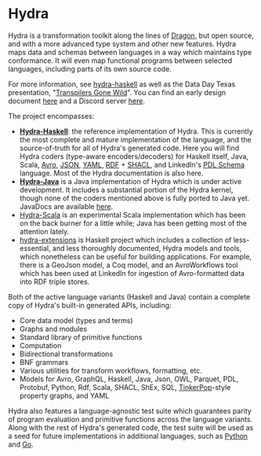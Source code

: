 # Hydra

Hydra is a transformation toolkit along the lines of [Dragon](https://eng.uber.com/dragon-schema-integration-at-uber-scale),
but open source, and with a more advanced type system and other new features.
Hydra maps data and schemas between languages in a way which maintains type conformance.
It will even map functional programs between selected languages, including parts of its own source code.

For more information, see [hydra-haskell](https://github.com/CategoricalData/hydra/tree/main/hydra-haskell)
as well as the Data Day Texas presentation, "[Transpilers Gone Wild](https://www.slideshare.net/joshsh/transpilers-gone-wild-introducing-hydra)".
You can find an early design document [here](https://bit.ly/hydra-design-doc)
and a Discord server [here](https://discord.gg/3uq8WpFqbG).

The project encompasses:
* **[Hydra-Haskell](https://github.com/CategoricalData/hydra/tree/main/hydra-haskell)**: the reference implementation of Hydra.
This is currently the most complete and mature implementation of the language, and the source-of-truth for all of Hydra's generated code.
Here you will find Hydra coders (type-aware encoders/decoders) for Haskell itself, Java, Scala,
[Avro](https://avro.apache.org), [JSON](https://json.org), [YAML](https://en.wikipedia.org/wiki/YAML), [RDF](https://www.w3.org/RDF) + [SHACL](https://www.w3.org/TR/shacl),
and LinkedIn's [PDL Schema](https://linkedin.github.io/rest.li/pdl_schema) language.
Most of the Hydra documentation is also here.
* **[Hydra-Java](https://github.com/CategoricalData/hydra/tree/main/hydra-java)** is a Java implementation of Hydra which is under active development.
It includes a substantial portion of the Hydra kernel, though none of the coders mentioned above is fully ported to Java yet.
JavaDocs are available [here](https://categoricaldata.github.io/hydra/hydra-java/javadoc).
* [Hydra-Scala](https://github.com/CategoricalData/hydra/tree/main/hydra-scala) is an experimental Scala implementation which has been on the back burner for a little while;
Java has been getting most of the attention lately.
* [hydra-extensions](https://github.com/CategoricalData/hydra/tree/main/hydra-extensions) is Haskell project which includes a collection of less-essential, and less thoroughly documented, Hydra models and tools, which nonetheless can be useful for building applications.
For example, there is a GeoJson model, a Coq model, and an AvroWorkflows tool which has been used at LinkedIn for ingestion of Avro-formatted data into RDF triple stores.

Both of the active language variants (Haskell and Java) contain a complete copy of Hydra's built-in generated APIs, including:
* Core data model (types and terms)
* Graphs and modules
* Standard library of primitive functions
* Computation
* Bidirectional transformations
* BNF grammars
* Various utilities for transform workflows, formatting, etc.
* Models for Avro, GraphQL, Haskell, Java, Json, OWL, Parquet, PDL, Protobuf, Python, Rdf, Scala, SHACL, ShEx, SQL, [TinkerPop](https://tinkerpop.apache.org)-style property graphs, and YAML

Hydra also features a language-agnostic test suite which guarantees parity of program evaluation and primitive functions across the language variants.
Along with the rest of Hydra's generated code, the test suite will be used as a seed for future implementations in additional languages, such as
[Python](https://github.com/CategoricalData/hydra/issues/66)
and [Go](https://github.com/CategoricalData/hydra/issues/65).
